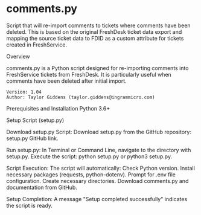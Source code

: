 # comments.py
Script that will re-import comments to tickets where comments have been deleted.  This is based on the original FreshDesk ticket data export and mapping the source ticket data to FDID as a custom attribute for tickets created in FreshService.

Overview

comments.py is a Python script designed for re-importing comments into FreshService tickets from FreshDesk. It is particularly useful when comments have been deleted after initial import.

    Version: 1.04
    Author: Taylor Giddens (taylor.giddens@ingrammicro.com)

Prerequisites and Installation
Python 3.6+

Setup Script (setup.py)

Download setup.py Script:
Download setup.py from the GitHub repository: setup.py GitHub link.

Run setup.py:
In Terminal or Command Line, navigate to the directory with setup.py.
Execute the script: python setup.py or python3 setup.py.

Script Execution:
The script will automatically:
Check Python version.
Install necessary packages (requests, python-dotenv).
Prompt for .env file configuration.
Create necessary directories.
Download comments.py and documentation from GitHub.

Setup Completion:
A message "Setup completed successfully" indicates the script is ready.

